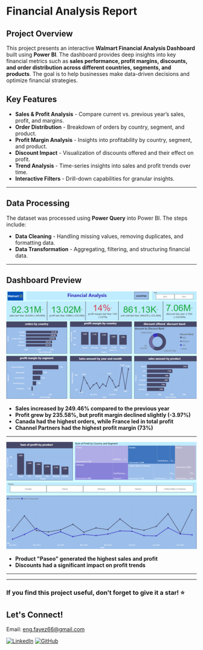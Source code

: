 # Financial Analysis Report

## Project Overview  
This project presents an interactive **Walmart Financial Analysis Dashboard** built using **Power BI**. The dashboard provides deep insights into key financial metrics such as **sales performance, profit margins, discounts, and order distribution across different countries, segments, and products**. The goal is to help businesses make data-driven decisions and optimize financial strategies.


##  Key Features  
- **Sales & Profit Analysis** - Compare current vs. previous year’s sales, profit, and margins.  
- **Order Distribution** - Breakdown of orders by country, segment, and product.  
- **Profit Margin Analysis** - Insights into profitability by country, segment, and product.  
- **Discount Impact** - Visualization of discounts offered and their effect on profit.  
- **Trend Analysis** - Time-series insights into sales and profit trends over time.  
- **Interactive Filters** - Drill-down capabilities for granular insights.  

---

##  Data Processing  
The dataset was processed using **Power Query** into Power BI. The steps include:  

- **Data Cleaning** - Handling missing values, removing duplicates, and formatting data.  
- **Data Transformation** - Aggregating, filtering, and structuring financial data.  
---

## Dashboard Preview  

![Dashboard Preview](Report_Snapshots/1.png) 
-  **Sales increased by 249.46% compared to the previous year**  
-  **Profit grew by 235.58%, but profit margin declined slightly (-3.97%)**  
-  **Canada had the highest orders, while France led in total profit**  
-  **Channel Partners had the highest profit margin (73%)**  
---

![Dashboard Preview](Report_Snapshots/2.png)  
-  **Product "Paseo" generated the highest sales and profit**  
-  **Discounts had a significant impact on profit trends**  

---

---

### If you find this project useful, don’t forget to give it a star! ⭐ 
##  Let's Connect!

Email: eng.fayez66@gmail.com
  
[![LinkedIn](https://img.shields.io/badge/LinkedIn-0A66C2?style=for-the-badge&logo=linkedin&logoColor=white)](https://www.linkedin.com/in/fayez-elashmony-812a56351) 
[![GitHub](https://img.shields.io/badge/GitHub-181717?style=for-the-badge&logo=github&logoColor=white)](https://github.com/Fayez66?tab=repositories)  
